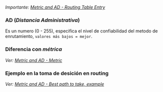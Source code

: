 _Importante: [Metric and AD - Routing Table Entry](Metric%20and%20AD%20-%20Routing%20Table%20Entry.md)_
### AD (_Distancia Administrativa_)
Es un numero (0 - 255), especifica el nivel de confiabilidad del metodo de enrutamiento, `valores más bajos = mejor`.

### Diferencia con _métrica_
_Ver: [Metric and AD -  Metric](Metric%20and%20AD%20-%20%20Metric.md)_
### Ejemplo en la toma de desición en routing
_Ver: [Metric and AD - Best path to take, example](Metric%20and%20AD%20-%20Best%20path%20to%20take,%20example.md)_
